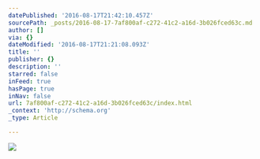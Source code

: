 ```yaml
---
datePublished: '2016-08-17T21:42:10.457Z'
sourcePath: _posts/2016-08-17-7af800af-c272-41c2-a16d-3b026fced63c.md
author: []
via: {}
dateModified: '2016-08-17T21:21:08.093Z'
title: ''
publisher: {}
description: ''
starred: false
inFeed: true
hasPage: true
inNav: false
url: 7af800af-c272-41c2-a16d-3b026fced63c/index.html
_context: 'http://schema.org'
_type: Article

---
```

![](https://the-grid-user-content.s3-us-west-2.amazonaws.com/98d9c202-ed28-415a-aadc-ebe2d89350e8.jpg)